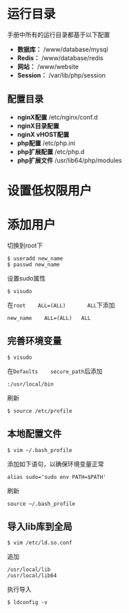 # 运行目录
手册中所有的运行目录都基于以下配置

- **数据库：** /www/database/mysql
- **Redis：** /www/database/redis
- **网站：**  /www/website
- **Session：**   /var/lib/php/session

## 配置目录

- **nginX配置** /etc/nginx/conf.d
- **nginX目录配置**
- **nginX vHOST配置**
- **php配置**   /etc/php.ini
- **php扩展配置** /etc/php.d
- **php扩展文件**   /usr/lib64/php/modules

# 设置低权限用户

# 添加用户
切换到root下
```
$ useradd new_name
$ passwd new_name
```
设置sudo属性
```
$ visudo
```
在```root    ALL=(ALL)       ALL```下添加
```
new_name	ALL=(ALL)	ALL
```

## 完善环境变量
```
$ visudo
```
在```Defaults    secure_path```后添加
```
:/usr/local/bin
```
刷新
```
$ source /etc/profile
```
## 本地配置文件

```
$ vim ~/.bash_profile
```
添加如下语句，以确保环境变量正常
```
alias sudo='sudo env PATH=$PATH'
```
刷新
```
source ~/.bash_profile
```
## 导入lib库到全局
```
$ vim /etc/ld.so.conf
```
追加
```
/usr/local/lib
/usr/local/lib64
```
执行导入
```
$ ldconfig -v
```
